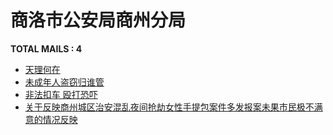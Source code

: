 # 商洛市公安局商州分局

__TOTAL MAILS : 4__
- [天理何在](../../category/letters/4863.md)
- [未成年人盗窃归谁管](../../category/letters/4855.md)
- [非法扣车 殴打恐吓](../../category/letters/4782.md)
- [关于反映商州城区治安混乱夜间抢劫女性手提包案件多发报案未果市民极不满意的情况反映](../../category/letters/3429.md)